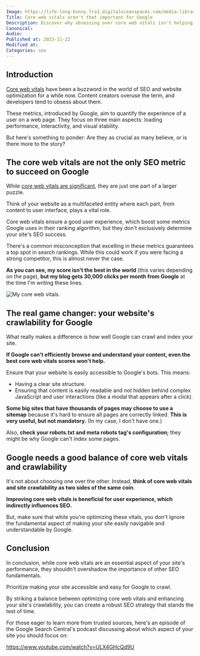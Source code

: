 ```yaml
---
Image: https://life-long-bunny.fra1.digitaloceanspaces.com/media-library/production/264/01HFWGX68MGX438AYDRFWTWNVN.jpg
Title: Core web vitals aren't that important for Google
Description: Discover why obsessing over core web vitals isn't helping your Google optimizations.
Canonical: 
Audio:
Published at: 2023-11-22
Modified at: 
Categories: seo
---
```


## Introduction

[Core web vitals](https://web.dev/articles/vitals#core-web-vitals) have been a buzzword in the world of SEO and website optimization for a while now. Content creators overuse the term, and developers tend to obsess about them.

These metrics, introduced by Google, aim to quantify the experience of a user on a web page. They focus on three main aspects: loading performance, interactivity, and visual stability.

But here's something to ponder: Are they as crucial as many believe, or is there more to the story?

## The core web vitals are not the only SEO metric to succeed on Google

While [core web vitals are significant](https://developers.google.com/search/docs/appearance/core-web-vitals), they are just one part of a larger puzzle.

Think of your website as a multifaceted entity where each part, from content to user interface, plays a vital role.

Core web vitals ensure a good user experience, which boost some metrics Google uses in their ranking algorithm, but they don't exclusively determine your site's SEO success.

There's a common misconception that excelling in these metrics guarantees a top spot in search rankings. While this could work if you were facing a strong competitor, this is almost never the case.

**As you can see, my score isn't the best in the world** (this varies depending on the page), **but my blog gets 30,000 clicks per month from Google** at the time I'm writing these lines.

![My core web vitals.](https://life-long-bunny.fra1.digitaloceanspaces.com/media-library/production/268/conversions/01HFYBBG7V0JBVZQ1XT6TH7KN1-medium.jpg)

## The real game changer: your website's crawlability for Google

What really makes a difference is how well Google can crawl and index your site.

**If Google can't efficiently browse and understand your content, even the best core web vitals scores won't help.**

Ensure that your website is easily accessible to Google's bots. This means:
- Having a clear site structure.
- Ensuring that content is easily readable and not hidden behind complex JavaScript and user interactions (like a modal that appears after a click).

**Some big sites that have thousands of pages may choose to use a sitemap** because it's hard to ensure all pages are correctly linked. **This is very useful, but not mandatory.** (In my case, I don't have one.)

Also, **check your robots.txt and meta robots tag's configuration;** they might be why Google can't index some pages.

## Google needs a good balance of core web vitals and crawlability

It's not about choosing one over the other. Instead, **think of core web vitals and site crawlability as two sides of the same coin**.

**Improving core web vitals is beneficial for user experience, which indirectly influences SEO.**

But, make sure that while you're optimizing these vitals, you don't ignore the fundamental aspect of making your site easily navigable and understandable by Google.

## Conclusion

In conclusion, while core web vitals are an essential aspect of your site's performance, they shouldn't overshadow the importance of other SEO fundamentals.

Prioritize making your site accessible and easy for Google to crawl.

By striking a balance between optimizing core web vitals and enhancing your site's crawlability, you can create a robust SEO strategy that stands the test of time.

For those eager to learn more from trusted sources, here's an episode of the Google Search Central's podcast discussing about which aspect of your site you should focus on:

https://www.youtube.com/watch?v=ULX4GHcQd9U